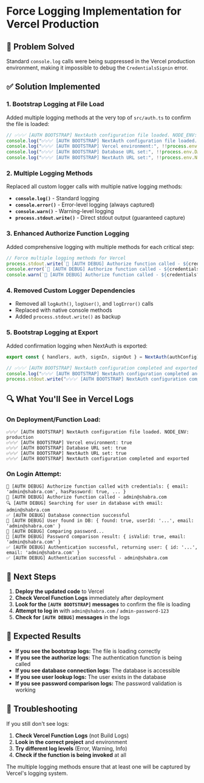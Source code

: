 # Force Logging Implementation for Vercel Production

## 🚨 Problem Solved
Standard `console.log` calls were being suppressed in the Vercel production environment, making it impossible to debug the `CredentialsSignin` error.

## ✅ Solution Implemented

### 1. **Bootstrap Logging at File Load**
Added multiple logging methods at the very top of `src/auth.ts` to confirm the file is loaded:

```typescript
// ✅✅✅ [AUTH BOOTSTRAP] NextAuth configuration file loaded. NODE_ENV: ${process.env.NODE_ENV}
console.log("✅✅✅ [AUTH BOOTSTRAP] NextAuth configuration file loaded. NODE_ENV:", process.env.NODE_ENV);
console.log("✅✅✅ [AUTH BOOTSTRAP] Vercel environment:", !!process.env.VERCEL);
console.log("✅✅✅ [AUTH BOOTSTRAP] Database URL set:", !!process.env.DATABASE_URL);
console.log("✅✅✅ [AUTH BOOTSTRAP] NextAuth URL set:", !!process.env.NEXTAUTH_URL);
```

### 2. **Multiple Logging Methods**
Replaced all custom logger calls with multiple native logging methods:

- **`console.log()`** - Standard logging
- **`console.error()`** - Error-level logging (always captured)
- **`console.warn()`** - Warning-level logging
- **`process.stdout.write()`** - Direct stdout output (guaranteed capture)

### 3. **Enhanced Authorize Function Logging**
Added comprehensive logging with multiple methods for each critical step:

```typescript
// Force multiple logging methods for Vercel
process.stdout.write(`🔐 [AUTH DEBUG] Authorize function called - ${credentials?.email || 'NO_EMAIL'}\n`);
console.error(`🔐 [AUTH DEBUG] Authorize function called - ${credentials?.email || 'NO_EMAIL'}`);
console.warn(`🔐 [AUTH DEBUG] Authorize function called - ${credentials?.email || 'NO_EMAIL'}`);
```

### 4. **Removed Custom Logger Dependencies**
- Removed all `logAuth()`, `logUser()`, and `logError()` calls
- Replaced with native console methods
- Added `process.stdout.write()` as backup

### 5. **Bootstrap Logging at Export**
Added confirmation logging when NextAuth is exported:

```typescript
export const { handlers, auth, signIn, signOut } = NextAuth(authConfig);

// ✅✅✅ [AUTH BOOTSTRAP] NextAuth configuration completed and exported
console.log("✅✅✅ [AUTH BOOTSTRAP] NextAuth configuration completed and exported");
process.stdout.write("✅✅✅ [AUTH BOOTSTRAP] NextAuth configuration completed and exported\n");
```

## 🔍 What You'll See in Vercel Logs

### **On Deployment/Function Load:**
```
✅✅✅ [AUTH BOOTSTRAP] NextAuth configuration file loaded. NODE_ENV: production
✅✅✅ [AUTH BOOTSTRAP] Vercel environment: true
✅✅✅ [AUTH BOOTSTRAP] Database URL set: true
✅✅✅ [AUTH BOOTSTRAP] NextAuth URL set: true
✅✅✅ [AUTH BOOTSTRAP] NextAuth configuration completed and exported
```

### **On Login Attempt:**
```
🔐 [AUTH DEBUG] Authorize function called with credentials: { email: 'admin@shabra.com', hasPassword: true, ... }
🔐 [AUTH DEBUG] Authorize function called - admin@shabra.com
🔍 [AUTH DEBUG] Searching for user in database with email: admin@shabra.com
✅ [AUTH DEBUG] Database connection successful
👤 [AUTH DEBUG] User found in DB: { found: true, userId: '...', email: 'admin@shabra.com' }
🔐 [AUTH DEBUG] Comparing password...
🔐 [AUTH DEBUG] Password comparison result: { isValid: true, email: 'admin@shabra.com' }
✅ [AUTH DEBUG] Authentication successful, returning user: { id: '...', email: 'admin@shabra.com' }
✅ [AUTH DEBUG] Authentication successful - admin@shabra.com
```

## 🚀 Next Steps

1. **Deploy the updated code** to Vercel
2. **Check Vercel Function Logs** immediately after deployment
3. **Look for the `[AUTH BOOTSTRAP]` messages** to confirm the file is loading
4. **Attempt to log in** with `admin@shabra.com` / `admin-password-123`
5. **Check for `[AUTH DEBUG]` messages** in the logs

## 🎯 Expected Results

- **If you see the bootstrap logs:** The file is loading correctly
- **If you see the authorize logs:** The authentication function is being called
- **If you see database connection logs:** The database is accessible
- **If you see user lookup logs:** The user exists in the database
- **If you see password comparison logs:** The password validation is working

## 🔧 Troubleshooting

If you still don't see logs:

1. **Check Vercel Function Logs** (not Build Logs)
2. **Look in the correct project** and environment
3. **Try different log levels** (Error, Warning, Info)
4. **Check if the function is being invoked** at all

The multiple logging methods ensure that at least one will be captured by Vercel's logging system.

